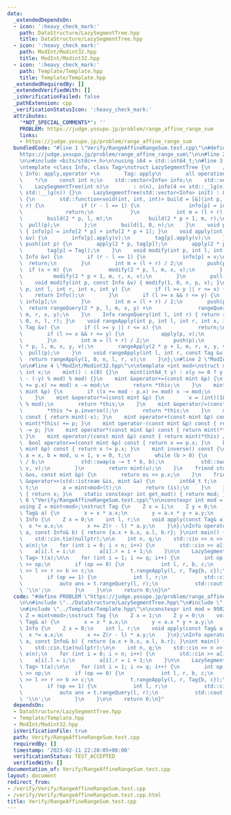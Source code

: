 ```yaml
---
data:
  _extendedDependsOn:
  - icon: ':heavy_check_mark:'
    path: DataStructure/LazySegmentTree.hpp
    title: DataStructure/LazySegmentTree.hpp
  - icon: ':heavy_check_mark:'
    path: ModInt/Modint32.hpp
    title: ModInt/Modint32.hpp
  - icon: ':heavy_check_mark:'
    path: Template/Template.hpp
    title: Template/Template.hpp
  _extendedRequiredBy: []
  _extendedVerifiedWith: []
  _isVerificationFailed: false
  _pathExtension: cpp
  _verificationStatusIcon: ':heavy_check_mark:'
  attributes:
    '*NOT_SPECIAL_COMMENTS*': ''
    PROBLEM: https://judge.yosupo.jp/problem/range_affine_range_sum
    links:
    - https://judge.yosupo.jp/problem/range_affine_range_sum
  bundledCode: "#line 1 \"Verify/RangeAffineRangeSum.test.cpp\"\n#define PROBLEM \"\
    https://judge.yosupo.jp/problem/range_affine_range_sum\"\n\n#line 2 \"Template/Template.hpp\"\
    \n\n#include <bits/stdc++.h>\n\nusing i64 = std::int64_t;\n#line 3 \"DataStructure/LazySegmentTree.hpp\"\
    \ntemplate <class Info, class Tag>\nstruct LazySegmentTree {\n    /*\n       \
    \ Info: apply,operator +\n        Tag: apply\n        all operations obey [l,r)\n\
    \    */\n    const int n;\n    std::vector<Info> info;\n    std::vector<Tag> tag;\n\
    \    LazySegmentTree(int n)\n        : n(n), info(4 << std::__lg(n)), tag(4 <<\
    \ std::__lg(n)) {}\n    LazySegmentTree(std::vector<Info> init) : LazySegmentTree(init.size())\
    \ {\n        std::function<void(int, int, int)> build = [&](int p, int l, int\
    \ r) {\n            if (r - l == 1) {\n                info[p] = init[l];\n  \
    \              return;\n            }\n            int m = (l + r) / 2;\n    \
    \        build(2 * p, l, m);\n            build(2 * p + 1, m, r);\n          \
    \  pull(p);\n        };\n        build(1, 0, n);\n    }\n    void pull(int p)\
    \ { info[p] = info[2 * p] + info[2 * p + 1]; }\n    void apply(int p, const Tag\
    \ &v) {\n        info[p].apply(v);\n        tag[p].apply(v);\n    }\n    void\
    \ push(int p) {\n        apply(2 * p, tag[p]);\n        apply(2 * p + 1, tag[p]);\n\
    \        tag[p] = Tag();\n    }\n    void modify(int p, int l, int r, int x, const\
    \ Info &v) {\n        if (r - l == 1) {\n            info[p] = v;\n          \
    \  return;\n        }\n        int m = (l + r) / 2;\n        push(p);\n      \
    \  if (x < m) {\n            modify(2 * p, l, m, x, v);\n        } else {\n  \
    \          modify(2 * p + 1, m, r, x, v);\n        }\n        pull(p);\n    }\n\
    \    void modify(int p, const Info &v) { modify(1, 0, n, p, v); }\n    Info rangeQuery(int\
    \ p, int l, int r, int x, int y) {\n        if (l >= y || r <= x) {\n        \
    \    return Info();\n        }\n        if (l >= x && r <= y) {\n            return\
    \ info[p];\n        }\n        int m = (l + r) / 2;\n        push(p);\n      \
    \  return rangeQuery(2 * p, l, m, x, y) +\n               rangeQuery(2 * p + 1,\
    \ m, r, x, y);\n    }\n    Info rangeQuery(int l, int r) { return rangeQuery(1,\
    \ 0, n, l, r); }\n    void rangeApply(int p, int l, int r, int x, int y, const\
    \ Tag &v) {\n        if (l >= y || r <= x) {\n            return;\n        }\n\
    \        if (l >= x && r <= y) {\n            apply(p, v);\n            return;\n\
    \        }\n        int m = (l + r) / 2;\n        push(p);\n        rangeApply(2\
    \ * p, l, m, x, y, v);\n        rangeApply(2 * p + 1, m, r, x, y, v);\n      \
    \  pull(p);\n    }\n    void rangeApply(int l, int r, const Tag &v) {\n      \
    \  return rangeApply(1, 0, n, l, r, v);\n    }\n};\n#line 2 \"ModInt/Modint32.hpp\"\
    \n\n#line 4 \"ModInt/Modint32.hpp\"\n\ntemplate <int mod>\nstruct mint {\n   \
    \ int x;\n    mint() : x(0) {}\n    mint(int64_t y) : x(y >= 0 ? y % mod : (mod\
    \ - (-y) % mod) % mod) {}\n    mint &operator+=(const mint &p) {\n        if ((x\
    \ += p.x) >= mod) x -= mod;\n        return *this;\n    }\n    mint &operator-=(const\
    \ mint &p) {\n        if ((x += mod - p.x) >= mod) x -= mod;\n        return *this;\n\
    \    }\n    mint &operator*=(const mint &p) {\n        x = (int)(1LL * x * p.x\
    \ % mod);\n        return *this;\n    }\n    mint &operator/=(const mint &p) {\n\
    \        *this *= p.inverse();\n        return *this;\n    }\n    mint operator-()\
    \ const { return mint(-x); }\n    mint operator+(const mint &p) const { return\
    \ mint(*this) += p; }\n    mint operator-(const mint &p) const { return mint(*this)\
    \ -= p; }\n    mint operator*(const mint &p) const { return mint(*this) *= p;\
    \ }\n    mint operator/(const mint &p) const { return mint(*this) /= p; }\n  \
    \  bool operator==(const mint &p) const { return x == p.x; }\n    bool operator!=(const\
    \ mint &p) const { return x != p.x; }\n    mint inverse() const {\n        int\
    \ a = x, b = mod, u = 1, v = 0, t;\n        while (b > 0) {\n            t = a\
    \ / b;\n            std::swap(a -= t * b, b);\n            std::swap(u -= t *\
    \ v, v);\n        }\n        return mint(u);\n    }\n    friend std::ostream &operator<<(std::ostream\
    \ &os, const mint &p) {\n        return os << p.x;\n    }\n    friend std::istream\
    \ &operator>>(std::istream &is, mint &a) {\n        int64_t t;\n        is >>\
    \ t;\n        a = mint<mod>(t);\n        return (is);\n    }\n    int get() const\
    \ { return x; }\n    static constexpr int get_mod() { return mod; }\n};\n#line\
    \ 6 \"Verify/RangeAffineRangeSum.test.cpp\"\n\nconstexpr int mod = 998244353;\n\
    using Z = mint<mod>;\nstruct Tag {\n    Z x = 1;\n    Z y = 0;\n    void apply(const\
    \ Tag& a) {\n        x = x * a.x;\n        y = a.x * y + a.y;\n    }\n};\nstruct\
    \ Info {\n    Z x = 0;\n    int l, r;\n    void apply(const Tag& a) {\n      \
    \  x *= a.x;\n        x += Z(r - l) * a.y;\n    }\n};\nInfo operator+(const Info&\
    \ a, const Info& b) { return {a.x + b.x, a.l, b.r}; }\nint main() {\n    std::ios::sync_with_stdio(false);\n\
    \    std::cin.tie(nullptr);\n\n    int n, q;\n    std::cin >> n >> q;\n\n    std::vector<Info>\
    \ a(n);\n    for (int i = 0; i < n; i++) {\n        std::cin >> a[i].x;\n    \
    \    a[i].l = i;\n        a[i].r = i + 1;\n    }\n\n    LazySegmentTree<Info,\
    \ Tag> t(a);\n\n    for (int i = 1; i <= q; i++) {\n        int op;\n        std::cin\
    \ >> op;\n        if (op == 0) {\n            int l, r, b, c;\n            std::cin\
    \ >> l >> r >> b >> c;\n            t.rangeApply(l, r, Tag{b, c});\n        }\n\
    \        if (op == 1) {\n            int l, r;\n            std::cin >> l >> r;\n\
    \            auto ans = t.rangeQuery(l, r);\n            std::cout << ans.x <<\
    \ '\\n';\n        }\n    }\n\n    return 0;\n}\n"
  code: "#define PROBLEM \"https://judge.yosupo.jp/problem/range_affine_range_sum\"\
    \n\n#include \"../DataStructure/LazySegmentTree.hpp\"\n#include \"../ModInt/Modint32.hpp\"\
    \n#include \"../Template/Template.hpp\"\n\nconstexpr int mod = 998244353;\nusing\
    \ Z = mint<mod>;\nstruct Tag {\n    Z x = 1;\n    Z y = 0;\n    void apply(const\
    \ Tag& a) {\n        x = x * a.x;\n        y = a.x * y + a.y;\n    }\n};\nstruct\
    \ Info {\n    Z x = 0;\n    int l, r;\n    void apply(const Tag& a) {\n      \
    \  x *= a.x;\n        x += Z(r - l) * a.y;\n    }\n};\nInfo operator+(const Info&\
    \ a, const Info& b) { return {a.x + b.x, a.l, b.r}; }\nint main() {\n    std::ios::sync_with_stdio(false);\n\
    \    std::cin.tie(nullptr);\n\n    int n, q;\n    std::cin >> n >> q;\n\n    std::vector<Info>\
    \ a(n);\n    for (int i = 0; i < n; i++) {\n        std::cin >> a[i].x;\n    \
    \    a[i].l = i;\n        a[i].r = i + 1;\n    }\n\n    LazySegmentTree<Info,\
    \ Tag> t(a);\n\n    for (int i = 1; i <= q; i++) {\n        int op;\n        std::cin\
    \ >> op;\n        if (op == 0) {\n            int l, r, b, c;\n            std::cin\
    \ >> l >> r >> b >> c;\n            t.rangeApply(l, r, Tag{b, c});\n        }\n\
    \        if (op == 1) {\n            int l, r;\n            std::cin >> l >> r;\n\
    \            auto ans = t.rangeQuery(l, r);\n            std::cout << ans.x <<\
    \ '\\n';\n        }\n    }\n\n    return 0;\n}"
  dependsOn:
  - DataStructure/LazySegmentTree.hpp
  - Template/Template.hpp
  - ModInt/Modint32.hpp
  isVerificationFile: true
  path: Verify/RangeAffineRangeSum.test.cpp
  requiredBy: []
  timestamp: '2023-02-11 22:28:05+08:00'
  verificationStatus: TEST_ACCEPTED
  verifiedWith: []
documentation_of: Verify/RangeAffineRangeSum.test.cpp
layout: document
redirect_from:
- /verify/Verify/RangeAffineRangeSum.test.cpp
- /verify/Verify/RangeAffineRangeSum.test.cpp.html
title: Verify/RangeAffineRangeSum.test.cpp
---
```

